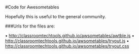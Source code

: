 #Code for Awesometables

Hopefully this is useful to the general community.

###Urls for the files are:

• http://classroomtechtools.github.io/awsometables/awtble.js
• http://classroomtechtools.github.io/awsometables/tryout.js
• http://classroomtechtools.github.io/awsometables/tryout.css
